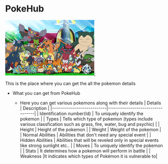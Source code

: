# PokeHub

![Pokemons](./src/Images/all-pokemon.jpeg);

This is the place where you can get the all the pokemon details

* What you can get from PokeHub

  * Here you can get various pokemons along with their details
    | Details                   | Description                      |
    |---------------------------|----------------------------------|
    | Identification number(Id) | To uniquely identify the pokemon |
    | Types                     | Tells which type of pokemon (types include various classfication such as grass, fire, water, bug and psychic) |
    | Height | Height of the pokemon |
    | Weight | Weight of the pokemon |
    | Normal Abilities | Abilities that don't need any special event |
    | Hidden Abilities | Abilities that will be reveled only in special events like strong sunlight etc.. |
    | Moves | To uniquely identify the pokemon |
    | Stats | It determines how a pokemon will perform in battle |
    | Weakness |It indicates which types of Pokémon it is vulnerable to|



